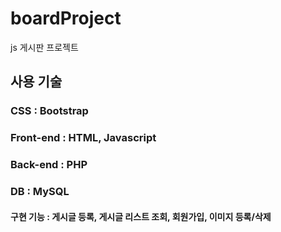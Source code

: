 # boardProject
 js 게시판 프로젝트

## 사용 기술 
### CSS : Bootstrap
### Front-end : HTML, Javascript
### Back-end : PHP
### DB : MySQL



#### 구현 기능 : 게시글 등록, 게시글 리스트 조회, 회원가입, 이미지 등록/삭제
